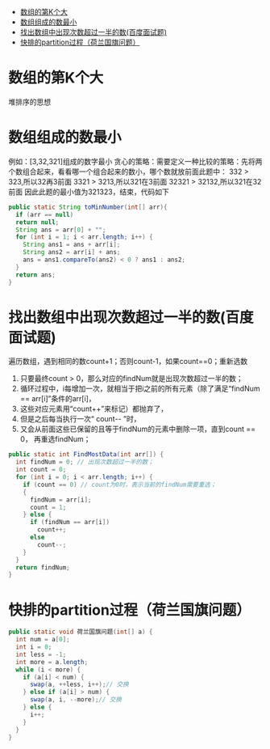 
<!-- @import "[TOC]" {cmd="toc" depthFrom=1 depthTo=6 orderedList=false} -->
<!-- code_chunk_output -->

* [数组的第K个大](#数组的第k个大)
* [数组组成的数最小](#数组组成的数最小)
* [找出数组中出现次数超过一半的数(百度面试题)](#找出数组中出现次数超过一半的数百度面试题)
* [快排的partition过程（荷兰国旗问题）](#快排的partition过程荷兰国旗问题)

<!-- /code_chunk_output -->

# 数组的第K个大
堆排序的思想
# 数组组成的数最小
例如：[3,32,321]组成的数字最小
贪心的策略：需要定义一种比较的策略：先将两个数组合起来，看看哪一个组合起来的数小，哪个数就放前面此题中：
332 > 323,所以32再3前面
3321 > 3213,所以321在3前面
32321 > 32132,所以321在32前面
因此此题的最小值为321323，结束，代码如下
```java
public static String toMinNumber(int[] arr){
  if (arr == null)
  return null;
  String ans = arr[0] + "";
  for (int i = 1; i < arr.length; i++) {
    String ans1 = ans + arr[i];
    String ans2 = arr[i] + ans;
    ans = ans1.compareTo(ans2) < 0 ? ans1 : ans2;
  }
  return ans;
}
```
# 找出数组中出现次数超过一半的数(百度面试题)
遍历数组，遇到相同的数count+1；否则count-1，如果count==0；重新选数
1. 只要最终count > 0，那么对应的findNum就是出现次数超过一半的数；
2. 循环过程中，i每增加一次，就相当于把i之前的所有元素（除了满足“findNum == arr[i]”条件的arr[i]，
3. 这些对应元素用“count++”来标记）都抛弃了，
4. 但是之后每当执行一次“ count-- ”时，
5. 又会从前面这些已保留的且等于findNum的元素中删除一项，直到count == 0，
再重选findNum；
```java
public static int FindMostData(int arr[]) {
  int findNum = 0; // 出现次数超过一半的数；
  int count = 0;
  for (int i = 0; i < arr.length; i++) {
    if (count == 0) // count为0时，表示当前的findNum需要重选；
    {
      findNum = arr[i];
      count = 1;
    } else {
      if (findNum == arr[i])
        count++;
      else
        count--;
    }
  }
  return findNum;
}
```
# 快排的partition过程（荷兰国旗问题）
```java
public static void 荷兰国旗问题(int[] a) {
  int num = a[0];
  int i = 0;
  int less = -1;
  int more = a.length;
  while (i < more) {
    if (a[i] < num) {
      swap(a, ++less, i++);// 交换
    } else if (a[i] > num) {
      swap(a, i, --more);// 交换
    } else {
      i++;
    }
  }
}
```
